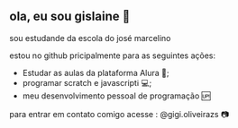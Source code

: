 ## ola, eu sou gislaine 🤍
sou estudande da escola do josé marcelino

estou no github pricipalmente para as seguintes ações:
- Estudar as aulas da plataforma Alura 📖;
- programar scratch e javascriptℹ 💻;
- meu desenvolvimento pessoal de programação 🆙

para entrar em contato comigo acesse :
@gigi.oliveirazs 📷
